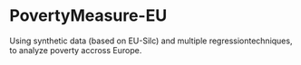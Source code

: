 # PovertyMeasure-EU
Using synthetic data (based on EU-Silc) and multiple regressiontechniques, to analyze poverty accross Europe. 
